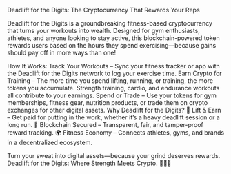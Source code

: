 Deadlift for the Digits: The Cryptocurrency That Rewards Your Reps

Deadlift for the Digits is a groundbreaking fitness-based cryptocurrency that turns your workouts into wealth. Designed for gym enthusiasts, athletes, and anyone looking to stay active, this blockchain-powered token rewards users based on the hours they spend exercising—because gains should pay off in more ways than one!

How It Works:
Track Your Workouts – Sync your fitness tracker or app with the Deadlift for the Digits network to log your exercise time.
Earn Crypto for Training – The more time you spend lifting, running, or training, the more tokens you accumulate. Strength training, cardio, and endurance workouts all contribute to your earnings.
Spend or Trade – Use your tokens for gym memberships, fitness gear, nutrition products, or trade them on crypto exchanges for other digital assets.
Why Deadlift for the Digits?
💪 Lift & Earn – Get paid for putting in the work, whether it’s a heavy deadlift session or a long run.
🔗 Blockchain Secured – Transparent, fair, and tamper-proof reward tracking.
🌍 Fitness Economy – Connects athletes, gyms, and brands in a decentralized ecosystem.

Turn your sweat into digital assets—because your grind deserves rewards. Deadlift for the Digits: Where Strength Meets Crypto. 🚀🏋️‍♂️
